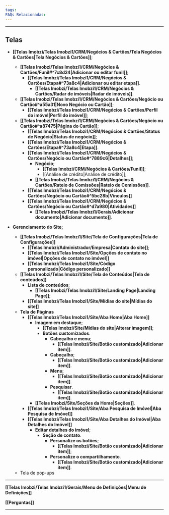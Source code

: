 ```yaml
---
tags:
FAQs Relacionadas:
---
```

---
## Telas

- **[[Telas Imobzi/Telas Imobzi1/CRM/Negócios & Cartões/Tela Negócios & Cartões|Tela Negócios & Cartões]]**;
	- **[[Telas Imobzi/Telas Imobzi1/CRM/Negócios & Cartões/Funil#^7c8d24|Adicionar ou editar funil]]**;
		- **[[Telas Imobzi/Telas Imobzi1/CRM/Negócios & Cartões/Etapa#^73a8c4|Adicionar ou editar etapa]]**.
			- **[[Telas Imobzi/Telas Imobzi1/CRM/Negócios & Cartões/Radar de imóveis|Radar de imóveis]]**.
	- **[[Telas Imobzi/Telas Imobzi1/CRM/Negócios & Cartões/Negócio ou Cartão#^a55a31|Novo Negócio ou Cartão]]**;
		- **[[Telas Imobzi/Telas Imobzi1/CRM/Negócios & Cartões/Perfil do imóvel|Perfil do imóvel]]**;
	- **[[Telas Imobzi/Telas Imobzi1/CRM/Negócios & Cartões/Negócio ou Cartão#^a87475|Página do Cartão]]**;
		- **[[Telas Imobzi/Telas Imobzi1/CRM/Negócios & Cartões/Status de Negócio|Status de negócio]]**;
		- **[[Telas Imobzi/Telas Imobzi1/CRM/Negócios & Cartões/Etapa#^73a8c4|Etapa]]**.
		- **[[Telas Imobzi/Telas Imobzi1/CRM/Negócios & Cartões/Negócio ou Cartão#^7889c6|Detalhes]]**;
			- **Negócio**;
				- **[[Telas Imobzi/CRM/Negócios & Cartões/Funil]]**;
				- [[Análise de crédito|Análise de crédito]];
			- **[[Telas Imobzi/Telas Imobzi1/CRM/Negócios & Cartões/Rateio de Comissões|Rateio de Comissões]]**.
		- **[[Telas Imobzi/Telas Imobzi1/CRM/Negócios & Cartões/Negócio ou Cartão#^5bc28b|Vínculos]]**
		- **[[Telas Imobzi/Telas Imobzi1/CRM/Negócios & Cartões/Negócio ou Cartão#^d7a980|Atividades]]**
			- **[[Telas Imobzi/Telas Imobzi1/Gerais/Adicionar documento|Adicionar documento]]**.

- **Gerenciamento do Site;**
	- **[[Telas Imobzi/Telas Imobzi1/Site/Tela de Configurações|Tela de Configurações]]**
		- **[[Telas Imobzi/Administrador/Empresa|Contato do site]]**;
		- **[[Telas Imobzi/Telas Imobzi1/Site/Opções de contato no imóvel|Opções de contato no imóvel]]**
		- **[[Telas Imobzi/Telas Imobzi1/Site/Código personalizado|Código personalizado]]**
	- **[[Telas Imobzi/Telas Imobzi1/Site/Tela de Conteúdos|Tela de conteúdos]]**
		- **Lista de conteúdos**;
			- **[[Telas Imobzi/Telas Imobzi1/Site/Landing Page|Landing Page]]**;
		- **[[Telas Imobzi/Telas Imobzi1/Site/Mídias do site|Mídias do site]]**
	- **Tela de Páginas**
		- **[[Telas Imobzi/Telas Imobzi1/Site/Aba Home|Aba Home]]**
			- **Imagem em destaque**;
				- **[[Telas Imobzi/Site/Mídias do site|Alterar imagem]]**;
				- **Botões customizados**.
					- **Cabeçalho e menu**;
						- **[[Telas Imobzi/Site/Botão customizado|Adicionar item]]**.
					- **Cabeçalho**;
						- **[[Telas Imobzi/Site/Botão customizado|Adicionar item]]**.
					- **Menu**;
						- **[[Telas Imobzi/Site/Botão customizado|Adicionar item]]**.
					- **Pesquisar**.
						- **[[Telas Imobzi/Site/Botão customizado|Adicionar item]]**.
			- **[[Telas Imobzi/Site/Seções da Home|Seções]]**.
		- **[[Telas Imobzi/Telas Imobzi1/Site/Aba Pesquisa de Imóvel|Aba Pesquisa de Imóvel]]**
		- **[[Telas Imobzi/Telas Imobzi1/Site/Aba Detalhes do Imóvel|Aba Detalhes do Imóvel]]**
			- **Editar detalhes do imóvel**;
				- **Seção de contato**.	
					- **Personalize os botões**;
						- **[[Telas Imobzi/Site/Botão customizado|Adicionar item]]**;
					- **Personalize o compartilhamento**.
						- **[[Telas Imobzi/Site/Botão customizado|Adicionar item]]**.
	- Tela de pop-ups
---

**[[Telas Imobzi/Telas Imobzi1/Gerais/Menu de Definições|Menu de Definições]]**

**[[Perguntas]]**

---
